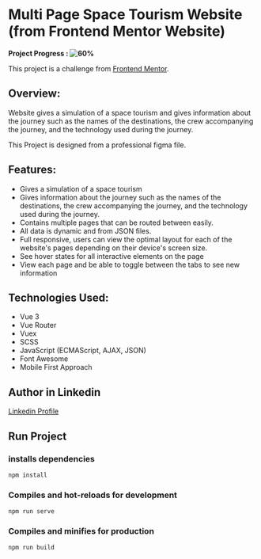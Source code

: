 # Multi Page Space Tourism Website (from Frontend Mentor Website)

**Project Progress : ![60%](https://progress-bar.dev/60/?title=done)**

<!-- **[See Website Live]()** -->

This project is a challenge from [Frontend Mentor](https://www.frontendmentor.io/challenges/space-tourism-multipage-website-gRWj1URZ3).

## Overview:

Website gives a simulation of a space tourism and gives information about the journey such as the names of the destinations, the crew accompanying the journey, and the technology used during the journey.

This Project is designed from a professional figma file.

## Features:

- Gives a simulation of a space tourism
- Gives information about the journey such as the names of the destinations, the crew accompanying the journey, and the technology used during the journey.
- Contains multiple pages that can be routed between easily.
- All data is dynamic and from JSON files.
- Full responsive, users can view the optimal layout for each of the website's pages depending on their device's screen size.
- See hover states for all interactive elements on the page
- View each page and be able to toggle between the tabs to see new information

## Technologies Used:

- Vue 3
- Vue Router
- Vuex
- SCSS
- JavaScript (ECMAScript, AJAX, JSON)
- Font Awesome
- Mobile First Approach

<!-- **[See Website Live]()** -->

## Author in Linkedin

[Linkedin Profile](https://www.linkedin.com/in/ahmedawad123/)

## Run Project

### installs dependencies

```
npm install
```

### Compiles and hot-reloads for development

```
npm run serve
```

### Compiles and minifies for production

```
npm run build
```

<!--
## Output design Screenshots:

Large Screens Home Page :
![Output](/output-screenshots/1.home-large-screens.png)

Medium Screens Home Page :
![Output](/output-screenshots/2.home-medium-screens.png)

Mobile Screens Home Page :
![Output](/output-screenshots/3.home-mobile-screens.png)

-->
